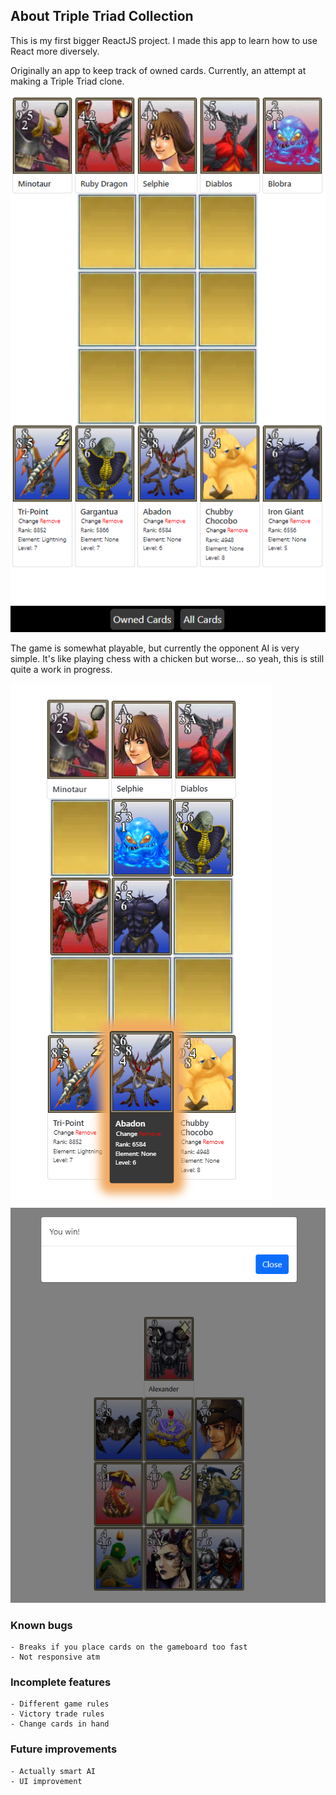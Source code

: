 ## About Triple Triad Collection

This is my first bigger ReactJS project. I made this app to learn how to use React more diversely.

Originally an app to keep track of owned cards.
Currently, an attempt at making a Triple Triad clone.

![img.png](img.png)

The game is somewhat playable, but currently the opponent AI is very simple. It's like playing chess with a chicken but worse... so yeah, this is still quite a work in progress. 

![img_2.png](img_2.png)
![img_1.png](img_1.png)


### Known bugs
```
- Breaks if you place cards on the gameboard too fast
- Not responsive atm
```

### Incomplete features
```
- Different game rules
- Victory trade rules
- Change cards in hand
```
### Future improvements
```
- Actually smart AI
- UI improvement
```
